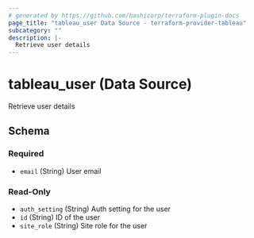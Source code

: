 ```yaml
---
# generated by https://github.com/hashicorp/terraform-plugin-docs
page_title: "tableau_user Data Source - terraform-provider-tableau"
subcategory: ""
description: |-
  Retrieve user details
---
```


# tableau_user (Data Source)

Retrieve user details



<!-- schema generated by tfplugindocs -->
## Schema

### Required

- `email` (String) User email

### Read-Only

- `auth_setting` (String) Auth setting for the user
- `id` (String) ID of the user
- `site_role` (String) Site role for the user
